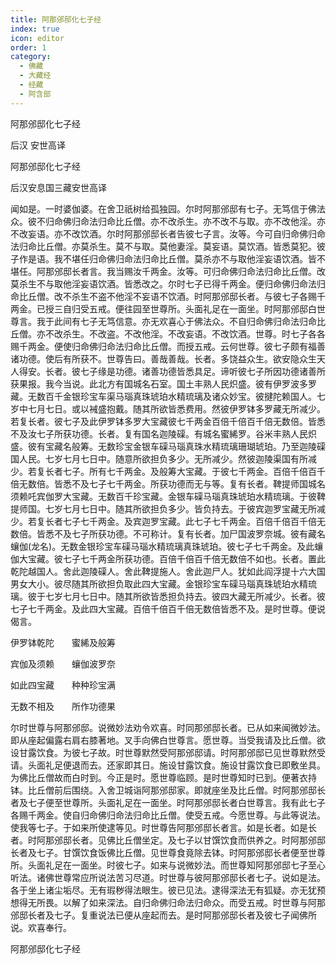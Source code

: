 ```yaml
---
title: 阿那邠邸化七子经
index: true
icon: editor
order: 1
category:
  - 佛藏
  - 大藏经
  - 经藏
  - 阿含部
---
```


  阿那邠邸化七子经  

后汉 安世高译  

阿那邠邸化七子经  

后汉安息国三藏安世高译  

闻如是。一时婆伽婆。在舍卫祇树给孤独园。尔时阿那邠邸有七子。无笃信于佛法众。彼不归命佛归命法归命比丘僧。亦不改杀生。亦不改不与取。亦不改他淫。亦不改妄语。亦不改饮酒。尔时阿那邠邸长者告彼七子言。汝等。今可自归命佛归命法归命比丘僧。亦莫杀生。莫不与取。莫他妻淫。莫妄语。莫饮酒。皆悉莫犯。彼子作是语。我不堪任归命佛归命法归命比丘僧。莫杀亦不与取他淫妄语饮酒。皆不堪任。阿那邠邸长者言。我当赐汝千两金。汝等。可归命佛归命法归命比丘僧。改莫杀生不与取他淫妄语饮酒。皆悉改之。尔时七子已得千两金。便归命佛归命法归命比丘僧。改不杀生不盗不他淫不妄语不饮酒。时阿那邠邸长者。与彼七子各赐千两金。已授三自归受五戒。便往园至世尊所。头面礼足在一面坐。时阿那邠邸白世尊言。我于此间有七子无笃信意。亦无欢喜心于佛法众。不自归命佛归命法归命比丘僧。亦不改杀生。不改盗。不改他淫。不改妄语。不改饮酒。世尊。时七子各各赐千两金。便使归命佛归命法归命比丘僧。而授五戒。云何世尊。彼七子颇有福善诸功德。使后有所获不。世尊告曰。善哉善哉。长者。多饶益众生。欲安隐众生天人得安。长者。彼七子缘是功德。诸善功德皆悉具足。谛听彼七子所因功德诸善所获果报。我今当说。此北方有国城名石室。国土丰熟人民炽盛。彼有伊罗波多罗藏。无数百千金银珍宝车渠马瑙真珠琥珀水精琉璃及诸众妙宝。彼揵陀赖国人。七岁中七月七日。或以裓盛抱戴。随其所欲皆悉费用。然彼伊罗钵多罗藏无所减少。若复长者。彼七子及此伊罗钵多罗大宝藏彼七千两金百倍千倍百千倍无数倍。皆悉不及汝七子所获功德。长者。复有国名迦陵磲。有城名蜜絺罗。谷米丰熟人民炽盛。彼有宝藏名般筹。无数珍宝金银车磲马瑙真珠水精琉璃珊瑚琥珀。乃至迦陵磲国人民。七岁七月七日中。随意所欲担负多少。无所减少。然彼迦陵渠国有所减少。若复长者七子。所有七千两金。及般筹大宝藏。于彼七千两金。百倍千倍百千倍无数倍。皆悉不及七子七千两金。所获功德而无与等。复有长者。鞞提师国城名须赖吒宾伽罗大宝藏。无数百千珍宝藏。金银车磲马瑙真珠琥珀水精琉璃。于彼鞞提师国。七岁七月七日中。随其所欲担负多少。皆负持去。于彼宾迦罗宝藏无所减少。若复长者七子七千两金。及宾迦罗宝藏。此七子七千两金。百倍千倍百千倍无数倍。皆悉不及七子所获功德。不可称计。复有长者。加尸国波罗奈城。彼有藏名蠰伽(龙名)。无数金银珍宝车磲马瑙水精琉璃真珠琥珀。彼七子七千两金。及此蠰伽大宝藏。彼七子七千两金所获功德。百倍千倍百千倍无数倍不如也。长者。置此乾陀越国人。舍此迦陵磲人。舍此鞞提施人。舍此迦尸人。犹如此阎浮提十六大国男女大小。彼尽随其所欲担负取此四大宝藏。金银珍宝车磲马瑙真珠琥珀水精琉璃。彼于七岁七月七日中。随其所欲皆悉担负持去。彼四大藏无所减少。长者。彼七子七千两金。及此四大宝藏。百倍千倍百千倍无数倍皆悉不及。是时世尊。便说偈言。  

伊罗钵乾陀　　蜜絺及般筹  

宾伽及须赖　　蠰伽波罗奈  

如此四宝藏　　种种珍宝满  

无数不相及　　所作功德果  

尔时世尊与阿那邠邸。说微妙法劝令欢喜。时同那邠邸长者。已从如来闻微妙法。即从座起偏露右肩右膝著地。叉手向佛白世尊言。愿世尊。当受我请及比丘僧。欲设甘露饮食。为彼七子故。时世尊默然受阿那邠邸请。时阿那邠邸已见世尊默然受请。头面礼足便退而去。还家即其日。施设甘露饮食。施设甘露饮食已即敷坐具。为佛比丘僧故而白时到。今正是时。愿世尊临顾。是时世尊知时已到。便著衣持钵。比丘僧前后围绕。入舍卫城诣阿那邠邸家。即就座坐及比丘僧。时阿那邠邸长者及七子便至世尊所。头面礼足在一面坐。时阿那邠邸长者白世尊言。我有此七子各赐千两金。使自归命佛归命法归命比丘僧。使受五戒。今愿世尊。与此等说法。使我等七子。于如来所使逮等见。时世尊告阿那邠邸长者言。如是长者。如是长者。时阿那邠邸长者。见佛比丘僧坐定。及七子以甘馔饮食而供养之。时阿那邠邸长者及七子。甘馔饮食饭佛比丘僧。见世尊食竟除去钵。时阿那邠邸长者便至世尊所。头面礼足在一面坐。时彼七子。如来与说微妙法。而世尊知阿那邠邸七子至心听法。诸佛世尊常应所说法苦习尽道。时世尊与彼阿那邠邸长者七子。说如是法。各于坐上诸尘垢尽。无有瑕秽得法眼生。彼已见法。逮得深法无有狐疑。亦无犹预想得无所畏。以解了如来深法。自归命佛归命法归命众。而受五戒。时世尊与阿那邠邸长者及七子。复重说法已便从座起而去。是时阿那邠邸长者及彼七子闻佛所说。欢喜奉行。  

阿那邠邸化七子经  
